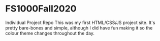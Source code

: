 # FS1000Fall2020
Individual Project Repo
This was my first HTML/CSS/JS project site.  It's pretty bare-bones and simple, although I did have fun making it so the colour theme changes throughout the day.

